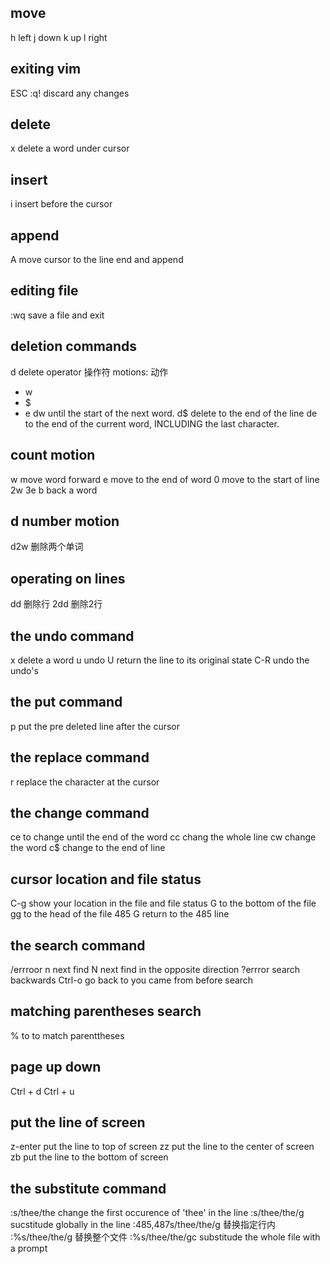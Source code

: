 ## move
h left
j down
k up
l right

## exiting vim
ESC
:q! discard any changes

## delete
x delete a word under cursor

## insert
i insert before the cursor

## append
A move cursor to the line end and append

## editing file
:wq save a file and exit

## deletion commands
d delete operator 操作符
  motions: 动作
  - w
  - $
  - e
dw until the start of the next word.
d$ delete to the end of the line
de to the end of the current word, INCLUDING the last character.

## count motion
w move word forward
e move to the end of word
0 move to the start of line
2w
3e
b back a word

## d number motion
d2w 删除两个单词

## operating on lines
dd 删除行
2dd 删除2行

## the undo command
x delete a word
u undo
U return the line to its original state
C-R undo the undo's

## the put command
p put the pre deleted line after the cursor

## the replace command
r replace the character at the cursor

## the change command
ce to change until the end of the word
cc chang the whole line
cw change the word
c$ change to the end of line

## cursor location and file status
C-g show your location in the file and file status
G to the bottom of the file
gg to the head of the file
485 G return to the 485 line

## the search command
/errroor
n next find
N next find in the opposite direction
?errror search backwards
Ctrl-o go back to you came from before search

## matching parentheses search
% to to match parenttheses

## page up down
Ctrl + d
Ctrl + u

## put the line of screen
z-enter put the line to top of screen
zz put the line to the center of screen
zb put the line to the bottom of screen

## the substitute command
:s/thee/the change the first occurence of 'thee' in the line
:s/thee/the/g sucstitude globally in the line
:485,487s/thee/the/g 替换指定行内
:%s/thee/the/g 替换整个文件
:%s/thee/the/gc substitude the whole file with a prompt




